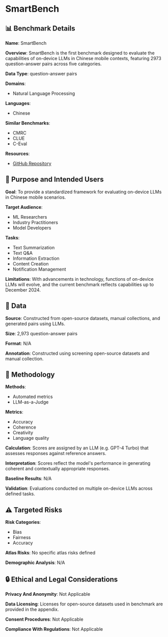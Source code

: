 # SmartBench

## 📊 Benchmark Details

**Name**: SmartBench

**Overview**: SmartBench is the first benchmark designed to evaluate the capabilities of on-device LLMs in Chinese mobile contexts, featuring 2973 question-answer pairs across five categories.

**Data Type**: question-answer pairs

**Domains**:
- Natural Language Processing

**Languages**:
- Chinese

**Similar Benchmarks**:
- CMRC
- CLUE
- C-Eval

**Resources**:
- [GitHub Repository](https://github.com/vivo-ai-lab/SmartBench)

## 🎯 Purpose and Intended Users

**Goal**: To provide a standardized framework for evaluating on-device LLMs in Chinese mobile scenarios.

**Target Audience**:
- ML Researchers
- Industry Practitioners
- Model Developers

**Tasks**:
- Text Summarization
- Text Q&A
- Information Extraction
- Content Creation
- Notification Management

**Limitations**: With advancements in technology, functions of on-device LLMs will evolve, and the current benchmark reflects capabilities up to December 2024.

## 💾 Data

**Source**: Constructed from open-source datasets, manual collections, and generated pairs using LLMs.

**Size**: 2,973 question-answer pairs

**Format**: N/A

**Annotation**: Constructed using screening open-source datasets and manual collection.

## 🔬 Methodology

**Methods**:
- Automated metrics
- LLM-as-a-Judge

**Metrics**:
- Accuracy
- Coherence
- Creativity
- Language quality

**Calculation**: Scores are assigned by an LLM (e.g. GPT-4 Turbo) that assesses responses against reference answers.

**Interpretation**: Scores reflect the model's performance in generating coherent and contextually appropriate responses.

**Baseline Results**: N/A

**Validation**: Evaluations conducted on multiple on-device LLMs across defined tasks.

## ⚠️ Targeted Risks

**Risk Categories**:
- Bias
- Fairness
- Accuracy

**Atlas Risks**:
No specific atlas risks defined

**Demographic Analysis**: N/A

## 🔒 Ethical and Legal Considerations

**Privacy And Anonymity**: Not Applicable

**Data Licensing**: Licenses for open-source datasets used in benchmark are provided in the appendix.

**Consent Procedures**: Not Applicable

**Compliance With Regulations**: Not Applicable

